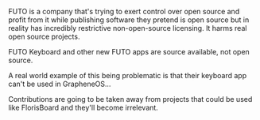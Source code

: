 FUTO is a company that's trying to exert control over open source and profit from it while publishing software they pretend is open source but in reality has incredibly restrictive non-open-source licensing. It harms real open source projects.

FUTO Keyboard and other new FUTO apps are source available, not open source.

A real world example of this being problematic is that their keyboard app can't be used in GrapheneOS...

Contributions are going to be taken away from projects that could be used like FlorisBoard and they'll become irrelevant.
